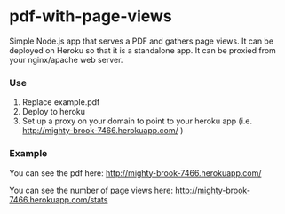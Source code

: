 pdf-with-page-views
===================

Simple Node.js app that serves a PDF and gathers page views. It can be deployed on Heroku so that it is a standalone app. It can be proxied from your nginx/apache web server.


### Use
1. Replace example.pdf
2. Deploy to heroku
3. Set up a proxy on your domain to point to your heroku app (i.e. http://mighty-brook-7466.herokuapp.com/ )


### Example

You can see the pdf here: http://mighty-brook-7466.herokuapp.com/

You can see the number of page views here: http://mighty-brook-7466.herokuapp.com/stats
